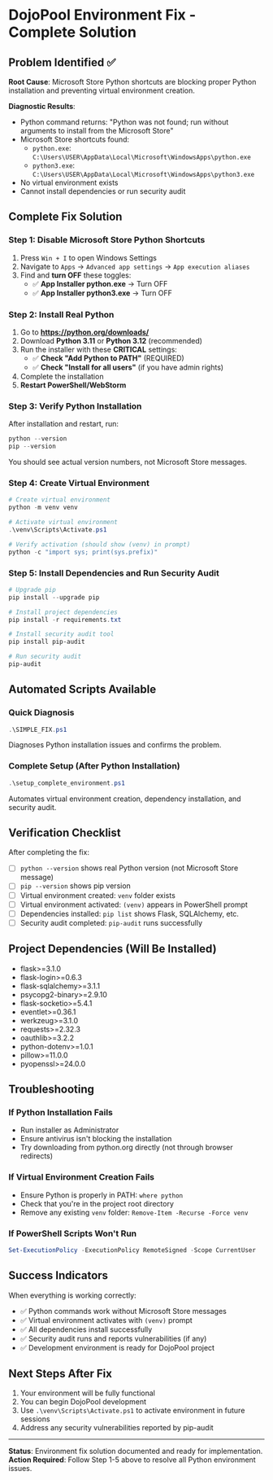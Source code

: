 # DojoPool Environment Fix - Complete Solution

## Problem Identified ✅

**Root Cause**: Microsoft Store Python shortcuts are blocking proper Python installation and preventing virtual environment creation.

**Diagnostic Results**:

- Python command returns: "Python was not found; run without arguments to install from the Microsoft Store"
- Microsoft Store shortcuts found:
  - `python.exe`: `C:\Users\USER\AppData\Local\Microsoft\WindowsApps\python.exe`
  - `python3.exe`: `C:\Users\USER\AppData\Local\Microsoft\WindowsApps\python3.exe`
- No virtual environment exists
- Cannot install dependencies or run security audit

## Complete Fix Solution

### Step 1: Disable Microsoft Store Python Shortcuts

1. Press `Win + I` to open Windows Settings
2. Navigate to `Apps` → `Advanced app settings` → `App execution aliases`
3. Find and **turn OFF** these toggles:
   - ✅ **App Installer python.exe** → Turn OFF
   - ✅ **App Installer python3.exe** → Turn OFF

### Step 2: Install Real Python

1. Go to **https://python.org/downloads/**
2. Download **Python 3.11** or **Python 3.12** (recommended)
3. Run the installer with these **CRITICAL** settings:
   - ✅ **Check "Add Python to PATH"** (REQUIRED)
   - ✅ **Check "Install for all users"** (if you have admin rights)
4. Complete the installation
5. **Restart PowerShell/WebStorm**

### Step 3: Verify Python Installation

After installation and restart, run:

```powershell
python --version
pip --version
```

You should see actual version numbers, not Microsoft Store messages.

### Step 4: Create Virtual Environment

```powershell
# Create virtual environment
python -m venv venv

# Activate virtual environment
.\venv\Scripts\Activate.ps1

# Verify activation (should show (venv) in prompt)
python -c "import sys; print(sys.prefix)"
```

### Step 5: Install Dependencies and Run Security Audit

```powershell
# Upgrade pip
pip install --upgrade pip

# Install project dependencies
pip install -r requirements.txt

# Install security audit tool
pip install pip-audit

# Run security audit
pip-audit
```

## Automated Scripts Available

### Quick Diagnosis

```powershell
.\SIMPLE_FIX.ps1
```

Diagnoses Python installation issues and confirms the problem.

### Complete Setup (After Python Installation)

```powershell
.\setup_complete_environment.ps1
```

Automates virtual environment creation, dependency installation, and security audit.

## Verification Checklist

After completing the fix:

- [ ] `python --version` shows real Python version (not Microsoft Store message)
- [ ] `pip --version` shows pip version
- [ ] Virtual environment created: `venv` folder exists
- [ ] Virtual environment activated: `(venv)` appears in PowerShell prompt
- [ ] Dependencies installed: `pip list` shows Flask, SQLAlchemy, etc.
- [ ] Security audit completed: `pip-audit` runs successfully

## Project Dependencies (Will Be Installed)

- flask>=3.1.0
- flask-login>=0.6.3
- flask-sqlalchemy>=3.1.1
- psycopg2-binary>=2.9.10
- flask-socketio>=5.4.1
- eventlet>=0.36.1
- werkzeug>=3.1.0
- requests>=2.32.3
- oauthlib>=3.2.2
- python-dotenv>=1.0.1
- pillow>=11.0.0
- pyopenssl>=24.0.0

## Troubleshooting

### If Python Installation Fails

- Run installer as Administrator
- Ensure antivirus isn't blocking the installation
- Try downloading from python.org directly (not through browser redirects)

### If Virtual Environment Creation Fails

- Ensure Python is properly in PATH: `where python`
- Check that you're in the project root directory
- Remove any existing `venv` folder: `Remove-Item -Recurse -Force venv`

### If PowerShell Scripts Won't Run

```powershell
Set-ExecutionPolicy -ExecutionPolicy RemoteSigned -Scope CurrentUser
```

## Success Indicators

When everything is working correctly:

- ✅ Python commands work without Microsoft Store messages
- ✅ Virtual environment activates with `(venv)` prompt
- ✅ All dependencies install successfully
- ✅ Security audit runs and reports vulnerabilities (if any)
- ✅ Development environment is ready for DojoPool project

## Next Steps After Fix

1. Your environment will be fully functional
2. You can begin DojoPool development
3. Use `.\venv\Scripts\Activate.ps1` to activate environment in future sessions
4. Address any security vulnerabilities reported by pip-audit

---

**Status**: Environment fix solution documented and ready for implementation.
**Action Required**: Follow Step 1-5 above to resolve all Python environment issues.
